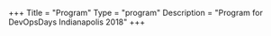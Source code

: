 +++
Title = "Program"
Type = "program"
Description = "Program for DevOpsDays Indianapolis 2018"
+++
